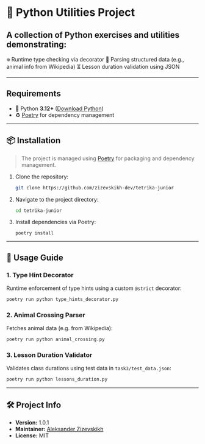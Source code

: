 # 🐍 Python Utilities Project

## A collection of Python exercises and utilities demonstrating:

𖦹 Runtime type checking via decorator
🦝 Parsing structured data (e.g., animal info from Wikipedia)
⏳ Lesson duration validation using JSON

---

## Requirements

- 🐍 Python **3.12+** ([Download Python](https://www.python.org/downloads/))
- ♻️ [Poetry](https://python-poetry.org/docs/#installation) for dependency management

---

## 📦 Installation

> The project is managed using [Poetry](https://python-poetry.org/) for packaging and dependency management.

1. Clone the repository:
	```bash
	git clone https://github.com/zizevskikh-dev/tetrika-junior
	```

2. Navigate to the project directory:
	```bash
	cd tetrika-junior
	```

3. Install dependencies via Poetry:
	```
	poetry install
	```

---

## 🚀 Usage Guide

### 1. Type Hint Decorator

Runtime enforcement of type hints using a custom `@strict` decorator:
```bash
poetry run python type_hints_decorator.py
```

### 2. Animal Crossing Parser

Fetches animal data (e.g. from Wikipedia):
```bash
poetry run python animal_crossing.py
```

### 3. Lesson Duration Validator

Validates class durations using test data in `task3/test_data.json`:
```bash
poetry run python lessons_duration.py
```

---

## 🛠️ Project Info

- **Version:** 1.0.1
- **Maintainer:** [Aleksander Zizevskikh](https://t.me/zizevskikh_me)
- **License:** MIT
